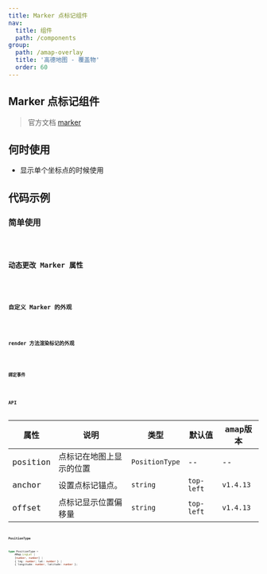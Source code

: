 ```yaml
---
title: Marker 点标记组件
nav:
  title: 组件
  path: /components
group:
  path: /amap-overlay
  title: '高德地图 - 覆盖物'
  order: 60
---
```


##  Marker 点标记组件

> 官方文档 [marker](https://lbs.amap.com/api/javascript-api/reference/overlay#marker)

## 何时使用

-  显示单个坐标点的时候使用

## 代码示例

### 简单使用

<code src="./demo/demo-01.tsx" />

### 动态更改 Marker 属性

<code src="./demo/demo-02.tsx" />

### 自定义 Marker 的外观

<code src="./demo/demo-03.tsx" />

### render 方法渲染标记的外观

<code src="./demo/demo-04.tsx" />

### 绑定事件

<code src="./demo/demo-05.tsx" />

## API

| 属性 |说明|类型|默认值|amap版本|
|-----|----|----|----|----|
|position| 点标记在地图上显示的位置 | `PositionType` | -- | -- |
|anchor| 设置点标记锚点。 | `string` | `top-left` | `v1.4.13` |
|offset| 点标记显示位置偏移量 | `string` | `top-left` | `v1.4.13` |


**PositionType**

```ts
type PositionType =
    AMap.LngLat |
    [number, number] |
    { lng: number; lat: number } |
    { longitude: number, latitude: number };
```


